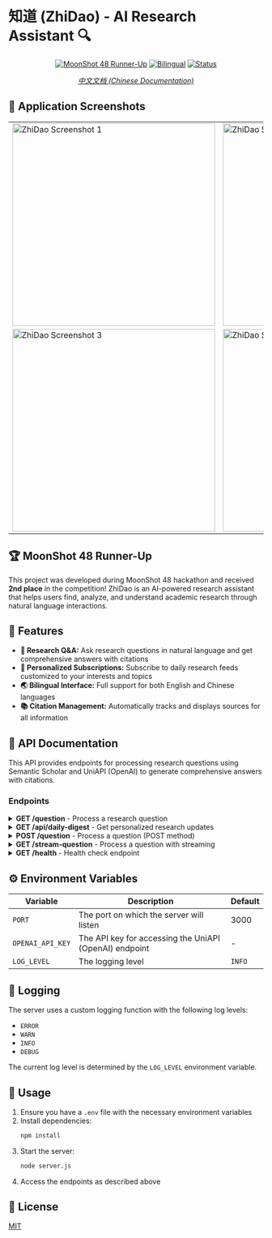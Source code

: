 # 知道 (ZhiDao) - AI Research Assistant 🔍

<div align="center">
  
  [![MoonShot 48 Runner-Up](https://img.shields.io/badge/MoonShot%2048-2nd%20Place-silver?style=for-the-badge)](https://github.com/ZigaoWang/ai-search)
  [![Bilingual](https://img.shields.io/badge/Bilingual-English%20%7C%20中文-blue?style=for-the-badge)](https://github.com/ZigaoWang/ai-search)
  [![Status](https://img.shields.io/badge/Status-Active-brightgreen?style=for-the-badge)](https://github.com/ZigaoWang/ai-search)

  *[中文文档 (Chinese Documentation)](README.zh.md)*
</div>

## 📱 Application Screenshots

<div align="center">
  <table>
    <tr>
      <td><img src="https://github.com/user-attachments/assets/e7b2880b-b80d-42ea-9ebf-ca81380c636b" alt="ZhiDao Screenshot 1" width="400"/></td>
      <td><img src="https://github.com/user-attachments/assets/92417291-442f-4e97-bf75-591d1eebc573" alt="ZhiDao Screenshot 2" width="400"/></td>
    </tr>
    <tr>
      <td><img src="https://github.com/user-attachments/assets/768f58e6-0e5a-4ecc-a837-721dc2ba4461" alt="ZhiDao Screenshot 3" width="400"/></td>
      <td><img src="https://github.com/user-attachments/assets/7fa3a92d-b010-4870-9208-6294411140e3" alt="ZhiDao Screenshot 4" width="400"/></td>
    </tr>
  </table>
</div>

## 🏆 MoonShot 48 Runner-Up

This project was developed during MoonShot 48 hackathon and received **2nd place** in the competition! ZhiDao is an AI-powered research assistant that helps users find, analyze, and understand academic research through natural language interactions.

## 🌟 Features

- **🔎 Research Q&A:** Ask research questions in natural language and get comprehensive answers with citations
- **📰 Personalized Subscriptions:** Subscribe to daily research feeds customized to your interests and topics
- **🌏 Bilingual Interface:** Full support for both English and Chinese languages
- **📚 Citation Management:** Automatically tracks and displays sources for all information

## 🚀 API Documentation

This API provides endpoints for processing research questions using Semantic Scholar and UniAPI (OpenAI) to generate comprehensive answers with citations.

### Endpoints

<details>
<summary><strong>GET /question</strong> - Process a research question</summary>

Process a question through the research pipeline.

**Query Parameters:**
- `query` (string): The user question to be processed
- `sse` (boolean, optional): If set to `true`, enables Server-Sent Events (SSE) for real-time updates

**Response:**
- `200 OK`: Returns the result object with the answer and metadata
- `400 Bad Request`: Missing query parameter
- `500 Internal Server Error`: Error processing the request
</details>

<details>
<summary><strong>GET /api/daily-digest</strong> - Get personalized research updates</summary>

Get personalized daily research digests based on subscribed topics.

**Query Parameters:**
- `topics` (string): The topics to receive research updates about
- `userId` (string, optional): User identifier for personalization

**Response:**
- `200 OK`: Returns the personalized research digest
- `400 Bad Request`: Missing topics parameter
- `500 Internal Server Error`: Error generating the digest
</details>

<details>
<summary><strong>POST /question</strong> - Process a question (POST method)</summary>

Process a question through the research pipeline using a POST request.

**Request Body:**
- `query` (string): The user question to be processed

**Response:**
- `200 OK`: Returns the result object with the answer and metadata
- `400 Bad Request`: Missing query in request body
- `500 Internal Server Error`: Error processing the request
</details>

<details>
<summary><strong>GET /stream-question</strong> - Process a question with streaming</summary>

Process a question with streaming updates.

**Query Parameters:**
- `query` (string): The user question to be processed

**Response:**
- `200 OK`: Returns streaming updates and the final result object with the answer and metadata
- `400 Bad Request`: Missing query parameter
- `500 Internal Server Error`: Error processing the request
</details>

<details>
<summary><strong>GET /health</strong> - Health check endpoint</summary>

Health check endpoint to verify the server status.

**Response:**
- `200 OK`: Returns the server status, version, environment, and timestamp
</details>

## ⚙️ Environment Variables

| Variable | Description | Default |
|----------|-------------|---------|
| `PORT` | The port on which the server will listen | 3000 |
| `OPENAI_API_KEY` | The API key for accessing the UniAPI (OpenAI) endpoint | - |
| `LOG_LEVEL` | The logging level | `INFO` |

## 📝 Logging

The server uses a custom logging function with the following log levels:
- `ERROR`
- `WARN`
- `INFO`
- `DEBUG`

The current log level is determined by the `LOG_LEVEL` environment variable.

## 🧰 Usage

1. Ensure you have a `.env` file with the necessary environment variables
2. Install dependencies:
   ```bash
   npm install
   ```
3. Start the server:
   ```bash
   node server.js
   ```
4. Access the endpoints as described above

## 📄 License

[MIT](LICENSE)
